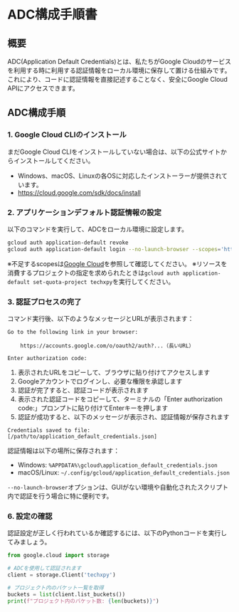 # ADC構成手順書

## 概要
ADC(Application Default Credentials)とは、私たちがGoogle Cloudのサービスを利用する時に利用する認証情報をローカル環境に保存して置ける仕組みです。これにより、コードに認証情報を直接記述することなく、安全にGoogle Cloud APIにアクセスできます。

## ADC構成手順

### 1. Google Cloud CLIのインストール

まだGoogle Cloud CLIをインストールしていない場合は、以下の公式サイトからインストールしてください。
- Windows、macOS、Linuxの各OSに対応したインストーラーが提供されています。
- https://cloud.google.com/sdk/docs/install

### 2. アプリケーションデフォルト認証情報の設定

以下のコマンドを実行して、ADCをローカル環境に設定します。

```bash
gcloud auth application-default revoke
gcloud auth application-default login --no-launch-browser --scopes='https://www.googleapis.com/auth/cloud-platform,https://www.googleapis.com/auth/drive,https://www.googleapis.com/auth/spreadsheets,https://www.googleapis.com/auth/calendar'
```
※不足するscopesは[Google Cloud](https://developers.google.com/identity/protocols/oauth2/scopes?hl=ja)を参照して確認してください。
※リソースを消費するプロジェクトの指定を求められたときは`gcloud auth application-default set-quota-project techxpy`を実行してください。

### 3. 認証プロセスの完了

コマンド実行後、以下のようなメッセージとURLが表示されます：

```
Go to the following link in your browser:

    https://accounts.google.com/o/oauth2/auth?...（長いURL）

Enter authorization code:
```

1. 表示されたURLをコピーして、ブラウザに貼り付けてアクセスします
2. Googleアカウントでログインし、必要な権限を承認します
3. 認証が完了すると、認証コードが表示されます
4. 表示された認証コードをコピーして、ターミナルの「Enter authorization code:」プロンプトに貼り付けてEnterキーを押します
5. 認証が成功すると、以下のメッセージが表示され、認証情報が保存されます

```
Credentials saved to file: [/path/to/application_default_credentials.json]
```

認証情報は以下の場所に保存されます：
- Windows: `%APPDATA%\gcloud\application_default_credentials.json`
- macOS/Linux: `~/.config/gcloud/application_default_credentials.json`

`--no-launch-browser`オプションは、GUIがない環境や自動化されたスクリプト内で認証を行う場合に特に便利です。

### 6. 設定の確認

認証設定が正しく行われているか確認するには、以下のPythonコードを実行してみましょう。

```python
from google.cloud import storage

# ADCを使用して認証されます
client = storage.Client('techxpy')

# プロジェクト内のバケット一覧を取得
buckets = list(client.list_buckets())
print(f"プロジェクト内のバケット数: {len(buckets)}")
```
